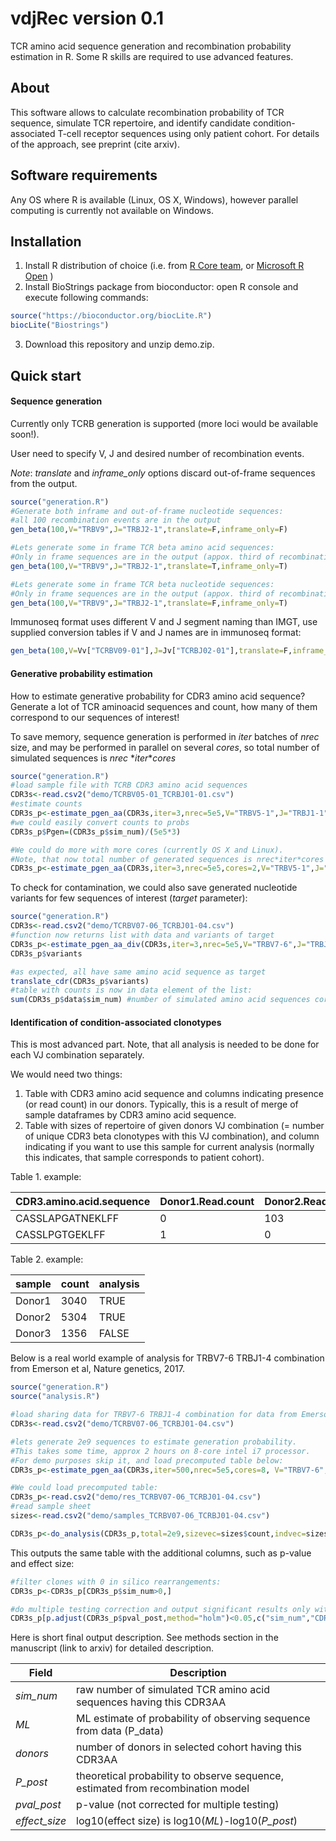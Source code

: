 # vdjRec version 0.1
TCR amino acid sequence generation and recombination probability estimation in R. Some R skills are required to use advanced features.  

## About
This software allows to calculate recombination probability of TCR sequence, simulate TCR repertoire, and identify candidate condition-associated T-cell receptor sequences using only patient cohort. For details of the approach, see preprint (cite arxiv).  

## Software requirements
Any OS where R is available (Linux, OS X, Windows), however parallel computing is currently not available on Windows.  

## Installation

1. Install R distribution of choice (i.e. from [R Core team](https://cloud.r-project.org/), or [Microsoft R Open](https://mran.microsoft.com/open/) )
2. Install BioStrings package from bioconductor: open R console and execute following commands: 
```R
source("https://bioconductor.org/biocLite.R")
biocLite("Biostrings")
```
3. Download this repository and unzip demo.zip.


## Quick start
#### Sequence generation

Currently only TCRB generation is supported (more loci would be available soon!). 

User need to specify V, J and desired number of recombination events. 

*Note*: _translate_ and _inframe_only_ options discard out-of-frame sequences from the output.

```R
source("generation.R")
#Generate both inframe and out-of-frame nucleotide sequences:
#all 100 recombination events are in the output 
gen_beta(100,V="TRBV9",J="TRBJ2-1",translate=F,inframe_only=F) 

#Lets generate some in frame TCR beta amino acid sequences:
#Only in frame sequences are in the output (appox. third of recombination events), output is translated
gen_beta(100,V="TRBV9",J="TRBJ2-1",translate=T,inframe_only=T)

#Lets generate some in frame TCR beta nucleotide sequences:
#Only in frame sequences are in the output (appox. third of recombination events), output is NOT translated
gen_beta(100,V="TRBV9",J="TRBJ2-1",translate=F,inframe_only=T)
```
Immunoseq format uses different V and J segment naming than IMGT, use supplied conversion tables if V and J names are in immunoseq format: 
```R
gen_beta(100,V=Vv["TCRBV09-01"],J=Jv["TCRBJ02-01"],translate=F,inframe_only=F)
```

#### Generative probability estimation
How to estimate generative probability for CDR3 amino acid sequence? 
Generate a lot of TCR aminoacid sequences and count, how many of them correspond to our sequences of interest!

To save memory, sequence generation is performed in _iter_ batches of _nrec_ size, and may be performed in parallel on several _cores_, so total number of simulated sequences is _nrec_ \*_iter_\*_cores_
```R
source("generation.R")
#load sample file with TCRB CDR3 amino acid sequences
CDR3s<-read.csv2("demo/TCRBV05-01_TCRBJ01-01.csv")
#estimate counts
CDR3s_p<-estimate_pgen_aa(CDR3s,iter=3,nrec=5e5,V="TRBV5-1",J="TRBJ1-1",colname="CDR3.amino.acid.sequence")#specify column name with CDR3 aa seqs.
#we could easily convert counts to probs
CDR3s_p$Pgen=(CDR3s_p$sim_num)/(5e5*3)

#We could do more with more cores (currently OS X and Linux). 
#Note, that now total number of generated sequences is nrec*iter*cores = 5e5*3*2.
CDR3s_p<-estimate_pgen_aa(CDR3s,iter=3,nrec=5e5,cores=2,V="TRBV5-1",J="TRBJ1-1",colname="CDR3.amino.acid.sequence")
```

To check for contamination, we could also save generated nucleotide variants for few sequences of interest (_target_ parameter): 
```R
source("generation.R")
CDR3s<-read.csv2("demo/TCRBV07-06_TCRBJ01-04.csv")
#function now returns list with data and variants of target
CDR3s_p<-estimate_pgen_aa_div(CDR3s,iter=3,nrec=5e5,V="TRBV7-6",J="TRBJ1-4",targets="CASSLAPGATNEKLFF")
CDR3s_p$variants

#as expected, all have same amino acid sequence as target
translate_cdr(CDR3s_p$variants)
#table with counts is now in data element of the list: 
sum(CDR3s_p$data$sim_num) #number of simulated amino acid sequences corresponding on data
```

#### Identification of condition-associated clonotypes

This is most advanced part.
Note, that all analysis is needed to be done for each VJ combination separately.

We would need two things: 
1. Table with CDR3 amino acid sequence and columns indicating presence (or read count) in our donors. Typically, this is a result of merge of sample dataframes by CDR3 amino acid sequence.  
2. Table with sizes of repertoire of given donors VJ combination (= number of unique CDR3 beta clonotypes with this VJ combination), and column indicating if you want to use this sample for current analysis (normally this indicates, that sample corresponds to patient cohort).

Table 1. example: 

CDR3.amino.acid.sequence | Donor1.Read.count | Donor2.Read.count | Donor3.Read.count
------------------------ | ----------------- | ----------------- | -----------------
CASSLAPGATNEKLFF         | 0                 | 103               | 108
CASSLPGTGEKLFF           | 1                 | 0                 | 2

Table 2. example: 

sample | count | analysis
-----  | ----- | --------
Donor1 | 3040  | TRUE
Donor2 | 5304  | TRUE
Donor3 | 1356  | FALSE

Below is a real world example of analysis for TRBV7-6 TRBJ1-4 combination from Emerson et al, Nature genetics, 2017.

```R
source("generation.R")
source("analysis.R")

#load sharing data for TRBV7-6 TRBJ1-4 combination for data from Emerson et al, Nature genetics, 2017.
CDR3s<-read.csv2("demo/TCRBV07-06_TCRBJ01-04.csv")

#lets generate 2e9 sequences to estimate generation probability. 
#This takes some time, approx 2 hours on 8-core intel i7 processor. 
#For demo purposes skip it, and load precomputed table below:
CDR3s_p<-estimate_pgen_aa(CDR3s,iter=500,nrec=5e5,cores=8, V="TRBV7-6",J="TRBJ1-4")

#We could load precomputed table:
CDR3s_p<-read.csv2("demo/res_TCRBV07-06_TCRBJ01-04.csv")
#read sample sheet
sizes<-read.csv2("demo/samples_TCRBV07-06_TCRBJ01-04.csv")

CDR3s_p<-do_analysis(CDR3s_p,total=2e9,sizevec=sizes$count,indvec=sizes$analysis)
```

This outputs the same table with the additional columns, such as p-value and effect size:

```R
#filter clones with 0 in silico rearrangements:
CDR3s_p<-CDR3s_p[CDR3s_p$sim_num>0,]

#do multiple testing correction and output significant results only with few columns:
CDR3s_p[p.adjust(CDR3s_p$pval_post,method="holm")<0.05,c("sim_num","CDR3.amino.acid.sequence","donors","P_post","pval_post","effect_size")]

```

Here is short final output description. See methods section in the manuscript (link to arxiv) for detailed description. 

Field          | Description
-----          | -----------
_sim\_num_     | raw number of simulated TCR amino acid sequences having this CDR3AA
_ML_           | ML estimate of probability of observing sequence from data (P\_data)
_donors_       | number of donors in selected cohort having this CDR3AA
_P\_post_      | theoretical probability to observe sequence, estimated from recombination model
_pval\_post_   | p\-value (not corrected for multiple testing)
_effect\_size_ | log10(effect size) is log10(_ML_)\-log10(_P\_post_)